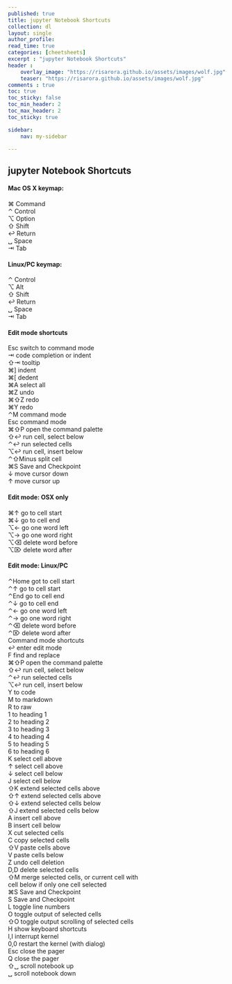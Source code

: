 ```yaml
---
published: true
title: jupyter Notebook Shortcuts
collection: dl
layout: single
author_profile:
read_time: true
categories: [cheetsheets]
excerpt : "jupyter Notebook Shortcuts"
header :
    overlay_image: "https://risarora.github.io/assets/images/wolf.jpg"
    teaser: "https://risarora.github.io/assets/images/wolf.jpg"
comments : true
toc: true
toc_sticky: false
toc_min_header: 2
toc_max_header: 2
toc_sticky: true

sidebar:
    nav: my-sidebar

---
```


## jupyter Notebook Shortcuts

#### Mac OS X keymap:     
⌘ Command     
⌃ Control     
⌥ Option     
⇧ Shift     
↩ Return     
␣ Space     
⇥ Tab     

#### Linux/PC keymap:     
⌃ Control     
⌥ Alt     
⇧ Shift     
↩ Return     
␣ Space     
⇥ Tab     

#### Edit mode shortcuts     
Esc switch to command mode     
⇥ code completion or indent     
⇧⇥ tooltip     
⌘] indent     
⌘[ dedent     
⌘A select all     
⌘Z undo     
⌘⇧Z redo     
⌘Y redo     
⌃M command mode     
Esc command mode     
⌘⇧P open the command palette     
⇧↩ run cell, select below     
⌃↩ run selected cells     
⌥↩ run cell, insert below     
⌃⇧Minus split cell     
⌘S Save and Checkpoint     
↓ move cursor down     
↑ move cursor up     

#### Edit mode: OSX only     
⌘↑ go to cell start     
⌘↓ go to cell end     
⌥← go one word left     
⌥→ go one word right     
⌥⌫ delete word before     
⌥⌦ delete word after     

#### Edit mode: Linux/PC     

⌃Home got to cell start     
⌃↑ go to cell start     
⌃End go to cell end     
⌃↓ go to cell end     
⌃← go one word left     
⌃→ go one word right     
⌃⌫ delete word before     
⌃⌦ delete word after     
Command mode shortcuts     
↩ enter edit mode     
F find and replace     
⌘⇧P open the command palette     
⇧↩ run cell, select below     
⌃↩ run selected cells     
⌥↩ run cell, insert below     
Y to code     
M to markdown     
R to raw     
1 to heading 1     
2 to heading 2     
3 to heading 3     
4 to heading 4     
5 to heading 5     
6 to heading 6     
K select cell above     
↑ select cell above     
↓ select cell below     
J select cell below     
⇧K extend selected cells above     
⇧↑ extend selected cells above     
⇧↓ extend selected cells below     
⇧J extend selected cells below     
A insert cell above     
B insert cell below     
X cut selected cells     
C copy selected cells     
⇧V paste cells above     
V paste cells below     
Z undo cell deletion     
D,D delete selected cells     
⇧M merge selected cells, or current cell with     
cell below if only one cell selected     
⌘S Save and Checkpoint     
S Save and Checkpoint     
L toggle line numbers     
O toggle output of selected cells     
⇧O toggle output scrolling of selected cells     
H show keyboard shortcuts     
I,I interrupt kernel     
0,0 restart the kernel (with dialog)     
Esc close the pager     
Q close the pager     
⇧␣ scroll notebook up     
␣ scroll notebook down     
